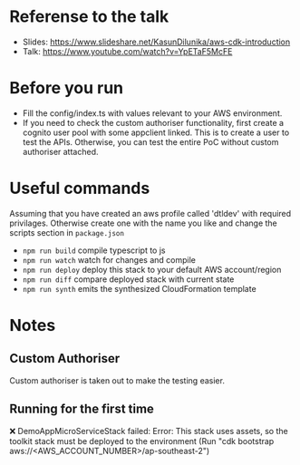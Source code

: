 # Referense to the talk
- Slides: https://www.slideshare.net/KasunDilunika/aws-cdk-introduction
- Talk: https://www.youtube.com/watch?v=YpETaF5McFE

# Before you run
- Fill the config/index.ts with values relevant to your AWS environment.
- If you need to check the custom authoriser functionality, first create a cognito user pool with some appclient linked. This is to create a user to test the APIs. Otherwise, you can test the entire PoC without custom authoriser attached.

# Useful commands

Assuming that you have created an aws profile called 'dtldev' with required privilages. Otherwise create one with the name you like and change the scripts section in `package.json`   

 * `npm run build`   compile typescript to js
 * `npm run watch`   watch for changes and compile
 * `npm run deploy`  deploy this stack to your default AWS account/region
 * `npm run diff`    compare deployed stack with current state
 * `npm run synth`   emits the synthesized CloudFormation template


# Notes

## Custom Authoriser
Custom authoriser is taken out to make the testing easier.

## Running for the first time
 ❌  DemoAppMicroServiceStack failed: Error: This stack uses assets, so the toolkit stack must be deployed to the environment (Run "cdk bootstrap aws://<AWS_ACCOUNT_NUMBER>/ap-southeast-2")
